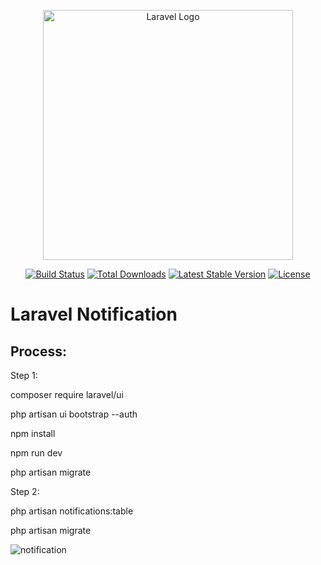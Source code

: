 <p align="center"><a href="https://laravel.com" target="_blank"><img src="https://raw.githubusercontent.com/laravel/art/master/logo-lockup/5%20SVG/2%20CMYK/1%20Full%20Color/laravel-logolockup-cmyk-red.svg" width="400" alt="Laravel Logo"></a></p>

<p align="center">
<a href="https://github.com/laravel/framework/actions"><img src="https://github.com/laravel/framework/workflows/tests/badge.svg" alt="Build Status"></a>
<a href="https://packagist.org/packages/laravel/framework"><img src="https://img.shields.io/packagist/dt/laravel/framework" alt="Total Downloads"></a>
<a href="https://packagist.org/packages/laravel/framework"><img src="https://img.shields.io/packagist/v/laravel/framework" alt="Latest Stable Version"></a>
<a href="https://packagist.org/packages/laravel/framework"><img src="https://img.shields.io/packagist/l/laravel/framework" alt="License"></a>
</p>

<h1> Laravel Notification </h1>

## Process:
 Step 1:
 
 composer require laravel/ui
 
 php artisan ui bootstrap --auth
 
 npm install
 
 npm run dev
 
 php artisan migrate
 
 Step 2:

 php artisan notifications:table

 php artisan migrate
 

![notification](https://github.com/Dulon18/LaravelNotification/assets/80118217/bbf94d4a-79c8-427c-9c07-b1d0f8fa1864)
